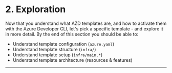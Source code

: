 # 2. Exploration

Now that you understand what AZD templates are, and how to activate them with the Azure Developer CLI, let's pick a specific template - and explore it in more detail. By the end of this section you should be able to:

- Understand template configuration (`azure.yaml`)
- Understand template structure (`infra/`)
- Understand template setup (`infra/main.*`)
- Understand template architecture (resources & features)

---